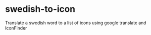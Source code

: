# swedish-to-icon

Translate a swedish word to a list of icons using google translate and IconFinder

